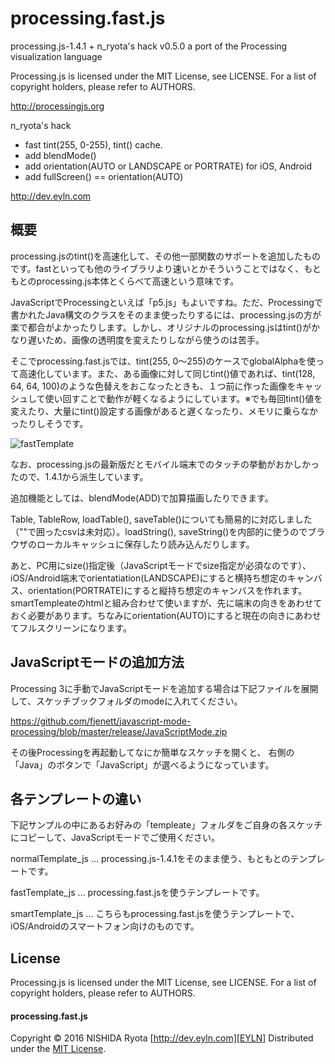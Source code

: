 # processing.fast.js

processing.js-1.4.1 + n_ryota's hack v0.5.0
a port of the Processing visualization language

Processing.js is licensed under the MIT License, see LICENSE.
For a list of copyright holders, please refer to AUTHORS.

http://processingjs.org

n_ryota's hack
* fast tint(255, 0-255), tint() cache.
* add blendMode()
* add orientation(AUTO or LANDSCAPE or PORTRATE) for iOS, Android
* add fullScreen() == orientation(AUTO)

http://dev.eyln.com

## 概要

processing.jsのtint()を高速化して、その他一部関数のサポートを追加したものです。fastといっても他のライブラリより速いとかそういうことではなく、もともとのprocessing.js本体とくらべて高速という意味です。

JavaScriptでProcessingといえば「p5.js」もよいですね。ただ、Processingで書かれたJava構文のクラスをそのまま使ったりするには、processing.jsの方が楽で都合がよかったりします。しかし、オリジナルのprocessing.jsはtint()がかなり遅いため、画像の透明度を変えたりしながら使うのは苦手。

そこでprocessing.fast.jsでは、tint(255, 0～255)のケースでglobalAlphaを使って高速化しています。また、ある画像に対して同じtint()値であれば、tint(128, 64, 64, 100)のような色替えをおこなったときも、１つ前に作った画像をキャッシュして使い回すことで動作が軽くなるようにしています。※でも毎回tint()値を変えたり、大量にtint()設定する画像があると遅くなったり、メモリに乗らなかったりしそうです。

![fastTemplate](https://raw.github.com/wiki/nryota/processing.fast.js/images/fastTemplate.jpg)

なお、processing.jsの最新版だとモバイル端末でのタッチの挙動がおかしかったので、1.4.1から派生しています。

追加機能としては、blendMode(ADD)で加算描画したりできます。

Table, TableRow, loadTable(), saveTable()についても簡易的に対応しました（""で囲ったcsvは未対応）。loadString(), saveString()を内部的に使うのでブラウザのローカルキャッシュに保存したり読み込んだりします。

あと、PC用にsize()指定後（JavaScriptモードでsize指定が必須なのです）、iOS/Android端末でorientatiation(LANDSCAPE)にすると横持ち想定のキャンバス、orientation(PORTRATE)にすると縦持ち想定のキャンバスを作れます。smartTempleateのhtmlと組み合わせて使いますが、先に端末の向きをあわせておく必要があります。ちなみにorientation(AUTO)にすると現在の向きにあわせてフルスクリーンになります。

## JavaScriptモードの追加方法

Processing 3に手動でJavaScriptモードを追加する場合は下記ファイルを展開して、スケッチブックフォルダのmodeに入れてください。

https://github.com/fjenett/javascript-mode-processing/blob/master/release/JavaScriptMode.zip

その後Processingを再起動してなにか簡単なスケッチを開くと、
右側の「Java」のボタンで「JavaScript」が選べるようになっています。

## 各テンプレートの違い

下記サンプルの中にあるお好みの「templeate」フォルダをご自身の各スケッチにコピーして、JavaScriptモードでご使用ください。

normalTemplate_js ... processing.js-1.4.1をそのまま使う、もともとのテンプレートです。

fastTemplate_js ... processing.fast.jsを使うテンプレートです。

smartTemplate_js ... こちらもprocessing.fast.jsを使うテンプレートで、iOS/Androidのスマートフォン向けのものです。

## License

Processing.js is licensed under the MIT License, see LICENSE.
For a list of copyright holders, please refer to AUTHORS.

#### processing.fast.js

Copyright &copy; 2016 NISHIDA Ryota [http://dev.eyln.com][EYLN]
Distributed under the [MIT License][MIT].

[EYLN]: http://dev.eyln.com/
[MIT]: http://opensource.org/licenses/mit
